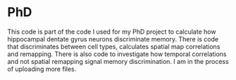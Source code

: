 # PhD

This code is part of the code I used for my PhD project to calculate how hippocampal dentate gyrus neurons discriminate memory. There is code that discriminates between cell types, calculates spatial map correlations and remapping. There is also code to investigate how temporal correlations and not spatial remapping signal memory discrimination. I am in the process of uploading more files. 
